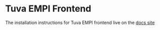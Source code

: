 # Tuva EMPI Frontend

The installation instructions for Tuva EMPI frontend live on the [docs site](https://tuva-health.github.io/tuva_empi/docs/contribute/local-development/frontend-installation)
